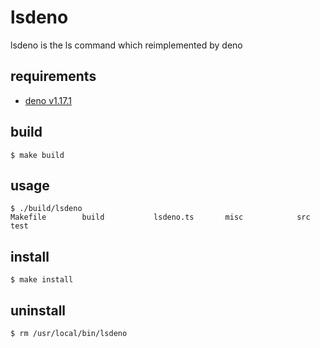 # lsdeno
lsdeno is the ls command which reimplemented by deno

## requirements
- [deno v1.17.1](https://deno.land/)

## build
```
$ make build
```

## usage
```
$ ./build/lsdeno
Makefile        build           lsdeno.ts       misc            src             test
```

## install
```
$ make install
```

## uninstall
```
$ rm /usr/local/bin/lsdeno
```
